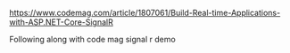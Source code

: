 https://www.codemag.com/article/1807061/Build-Real-time-Applications-with-ASP.NET-Core-SignalR

Following along with code mag signal r demo
